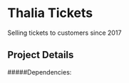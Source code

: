 Thalia Tickets
==
Selling tickets to customers since 2017 

Project Details 
--
#####Dependencies: 
    